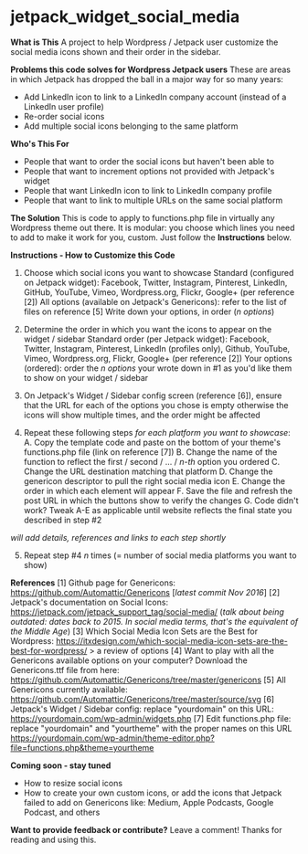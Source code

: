 # jetpack_widget_social_media
**What is This**
A project to help Wordpress / Jetpack user customize the social media icons shown and their order in the sidebar.

**Problems this code solves for Wordpress Jetpack users**
These are areas in which Jetpack has dropped the ball in a major way for so many years:
- Add LinkedIn icon to link to a LinkedIn company account (instead of a LinkedIn user profile)
- Re-order social icons
- Add multiple social icons belonging to the same platform

**Who's This For**
- People that want to order the social icons but haven't been able to
- People that want to increment options not provided with Jetpack's widget
- People that want LinkedIn icon to link to LinkedIn company profile
- People that want to link to multiple URLs on the same social platform

**The Solution**
This is code to apply to functions.php file in virtually any Wordpress theme out there.
It is modular: you choose which lines you need to add to make it work for you, custom. Just follow the **Instructions** below.

**Instructions - How to Customize this Code**
1. Choose which social icons you want to showcase
Standard (configured on Jetpack widget): Facebook, Twitter, Instagram, Pinterest, LinkedIn, GitHub, YouTube, Vimeo, Wordpress.org, Flickr, Google+ (per reference [2])
All options (available on Jetpack's Genericons): refer to the list of files on reference [5] 
Write down your options, in order (_n options_)

2. Determine the order in which you want the icons to appear on the widget / sidebar
Standard order (per Jetpack widget): Facebook, Twitter, Instagram, Pinterest, LinkedIn (profiles only), Github, YouTube, Vimeo, Wordpress.org, Flickr, Google+ (per reference [2])
Your options (ordered): order the _n options_ your wrote down in #1 as you'd like them to show on your widget / sidebar

3. On Jetpack's Widget / Sidebar config screen (reference [6]), ensure that the URL for each of the options you chose is empty otherwise the icons will show multiple times, and the order might be affected

4. Repeat these following steps _for each platform you want to showcase_:
A. Copy the template code and paste on the bottom of your theme's functions.php file (link on reference [7]) 
B. Change the name of the function to reflect the first / second / ... / _n-th_ option you ordered
C. Change the URL destination matching that platform
D. Change the genericon descriptor to pull the right social media icon
E. Change the order in which each element will appear
F. Save the file and refresh the post URL in which the buttons show to verify the changes
G. Code didn't work? Tweak A-E as applicable until website reflects the final state you described in step #2

_will add details, references and links to each step shortly_

5. Repeat step #4 _n_ times (= number of social media platforms you want to show)

**References**
[1] Github page for Genericons: https://github.com/Automattic/Genericons [_latest commit Nov 2016_]
[2] Jetpack's documentation on Social Icons: https://jetpack.com/jetpack_support_tag/social-media/ (_talk about being outdated: dates back to 2015. In social media terms, that's the equivalent of the Middle Age_)
[3] Which Social Media Icon Sets are the Best for Wordpress: https://itxdesign.com/which-social-media-icon-sets-are-the-best-for-wordpress/ > a review of options
[4] Want to play with all the Genericons available options on your computer? Download the Genericons.ttf file from here: https://github.com/Automattic/Genericons/tree/master/genericons
[5] All Genericons currently available: https://github.com/Automattic/Genericons/tree/master/source/svg
[6] Jetpack's Widget / Sidebar config: replace "yourdomain" on this URL: https://yourdomain.com/wp-admin/widgets.php
[7] Edit functions.php file: replace "yourdomain" and "yourtheme" with the proper names on this URL https://yourdomain.com/wp-admin/theme-editor.php?file=functions.php&theme=yourtheme

**Coming soon - stay tuned**
- How to resize social icons
- How to create your own custom icons, or add the icons that Jetpack failed to add on Genericons like: Medium, Apple Podcasts, Google Podcast, and others 

**Want to provide feedback or contribute?**
Leave a comment! Thanks for reading and using this.
